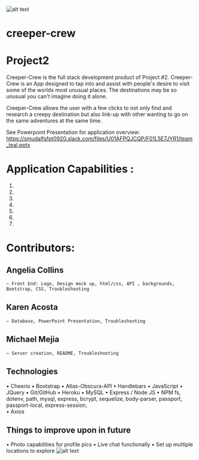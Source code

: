 ![alt text](https://github.com/angelia-collins/creeper-crew/blob/main/public/assets/creeper-crew-logo.png)
# creeper-crew
# Project2

Creeper-Crew is the full stack development product of Project #2. Creeper-Crew is an App designed to tap into and assist with people's desire to visit some of the worlds most unusual places. The destinations may be so unusual you can't imagine doing it alone.

Creeper-Crew allows the user with a few clicks to not only find and research a creepy destination but also link-up with other  wanting to go on the same adventures at the same time.

See Powerpoint Presentation for application overview: 
https://smudalfsfpt0920.slack.com/files/U01AFPQJCQP/F01L5E7JYR1/team_teal.pptx

# Application Capabilities :
1) 
2) 
3) 
3) 
4) 
5) 
6) 

# Contributors:

## Angelia Collins
    – Front End: Logo, Design mock up, html/css, API , backgrounds, Bootstrap, CSS, Troubleshooting 

## Karen Acosta
    – Database, PowerPoint Presentation, Troubleshooting 

## Michael Mejia
    – Server creation, README, Troubleshooting


## Technologies
• Cheerio
• Bootstrap 
• Atlas-Obscura-API
• Handlebars
• JavaScript
• JQuery
• Git/GitHub
• Heroku
• MySQL
• Express / Node JS
• NPM fs, dotenv, path, mysql, express, bcrypt, sequelize, body-parser, passport, passport-local,   express-session,  
• Axios

## Things to improve upon in future
• Photo capabilities for profile pics
• Live chat functionally 
• Set up multiple locations to explore
![alt text](https://github.com/angelia-collins/creeper-crew/blob/main/public/assets/ghosts.png)
